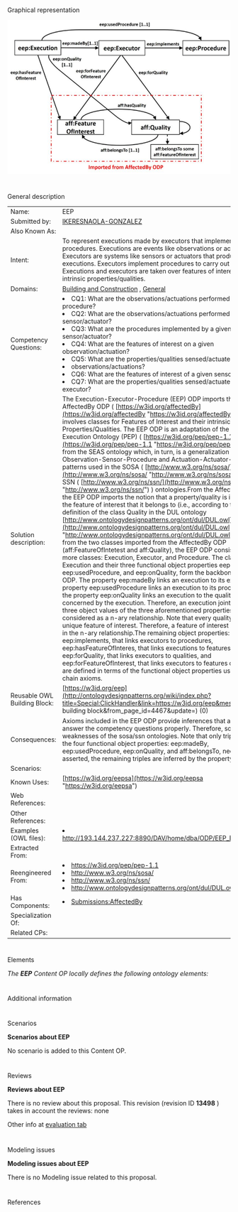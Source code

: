 # 

 Graphical representation





[![](public/images/thumb/d/df/ODPEEP.jpg/800px-ODPEEP.jpg)](../Image/ODPEEP.jpg "ODPEEP.jpg")




# 

 General description




|  |  |
| --- | --- |
|  Name:  |  EEP  |
|  Submitted by:  | [IKERESNAOLA-GONZALEZ](../User/IKERESNAOLA-GONZALEZ "User:IKERESNAOLA-GONZALEZ")  |
|  Also Known As:  |  |
|  Intent:  |  To represent executions made by executors that implement procedures. Executions are events like observations or actuations. Executors are systems like sensors or actuators that produce executions. Executors implement procedures to carry out their goals. Executions and executors are taken over features of interest and their intrinsic properties/qualities.  |
|  Domains:  | [Building and Construction](../Community/Building_and_Construction "Community:Building and Construction")  , [General](../Community/General "Community:General")  |
|  Competency Questions:  | <li>       CQ1: What are the observations/actuations performed by a given procedure?      </li><li>       CQ2: What are the observations/actuations performed by a given sensor/actuator?      </li><li>       CQ3: What are the procedures implemented by a given sensor/actuator?      </li><li>       CQ4: What are the features of interest on a given observation/actuation?      </li><li>       CQ5: What are the properties/qualities sensed/actuated by a given      </li><li>       observations/actuations?      </li><li>       CQ6: What are the features of interest of a given sensor/actuator?      </li><li>       CQ7: What are the properties/qualities sensed/actuated by a given executor?      </li> |
|  Solution description:  |  The Execution-Executor-Procedure (EEP) ODP imports the AffectedBy ODP ( [https://w3id.org/affectedBy](https://w3id.org/affectedBy "https://w3id.org/affectedBy")  ), that involves classes for Features of Interest and their intrinsic Properties/Qualities.  The EEP ODP is an adaptation of the Procedure Execution Ontology (PEP) ( [https://w3id.org/pep/pep-1.1](https://w3id.org/pep/pep-1.1 "https://w3id.org/pep/pep-1.1")  ) from the SEAS ontology which, in turn, is a generalization of the Observation-Sensor-Procedure and Actuation-Actuator-Procedure patterns used in the SOSA ( [http://www.w3.org/ns/sosa/](http://www.w3.org/ns/sosa/ "http://www.w3.org/ns/sosa/")  ) and SSN ( [http://www.w3.org/ns/ssn/](http://www.w3.org/ns/ssn/ "http://www.w3.org/ns/ssn/")  ) ontologies.From the AffectedBy ODP, the EEP ODP imports the notion that a property/quality is intrinsic to the feature of interest that it belongs to (i.e., according to the definition of the class Quality in the DUL ontology [http://www.ontologydesignpatterns.org/ont/dul/DUL.owl](http://www.ontologydesignpatterns.org/ont/dul/DUL.owl "http://www.ontologydesignpatterns.org/ont/dul/DUL.owl")  ).Apart from the two classes imported from the AffectedBy ODP (aff:FeatureOfIntetest and aff:Quality), the EEP ODP consists of three more classes: Execution, Executor, and Procedure. The class Execution and their three functional object properties eep:madeBy, eep:usedProcedure, and eep:onQuality, form the backbone of the ODP. The property eep:madeBy links an execution to its executor, the property eep:usedProcedure links an execution to its procedure, and the property eep:onQuality links an execution to the quality/property concerned by the execution. Therefore, an execution jointly with their three object values of the three aforementioned properties can be considered as a n-ary relationship. Note that every quality belongs to unique feature of interest. Therefore, a feature of interest is involved in the n-ary relationship.The remaining object properties: eep:implements, that links executors to procedures, eep:hasFeatureOfInteres, that links executions to features of interest, eep:forQuality, that links executors to qualities, and eep:forFeatureOfInterest, that links executors to features of interest, are defined in terms of the functional object properties using property chain axioms.  |
|  Reusable OWL Building Block:  | [https://w3id.org/eep](http://ontologydesignpatterns.org/wiki/index.php?title=Special:ClickHandler&link=https://w3id.org/eep&message=OWL building block&from_page_id=4467&update=)  (0)  |
|  Consequences:  |  Axioms included in the EEP ODP provide inferences that allow to answer the competency questions properly. Therefore, solving some weaknesses of the sosa/ssn ontologies.  Note that only triples about the four functional object properties: eep:madeBy, eep:usedProcedure, eep:onQuality, and aff:belongsTo, needs to be asserted, the remaining triples are inferred by the property axioms.  |
|  Scenarios:  |  |
|  Known Uses:  | [https://w3id.org/eepsa](https://w3id.org/eepsa "https://w3id.org/eepsa")  |
|  Web References:  |  |
|  Other References:  |  |
|  Examples (OWL files):  | <li><a class="external free" href="http://193.144.237.227:8890/DAV/home/dba/ODP/EEP_Example.owl" rel="nofollow" title="http://193.144.237.227:8890/DAV/home/dba/ODP/EEP_Example.owl">        http://193.144.237.227:8890/DAV/home/dba/ODP/EEP_Example.owl       </a></li> |
|  Extracted From:  |  |
|  Reengineered From:  | <li><a class="external free" href="https://w3id.org/pep/pep-1.1" rel="nofollow" title="https://w3id.org/pep/pep-1.1">        https://w3id.org/pep/pep-1.1       </a></li><li><a class="external free" href="http://www.w3.org/ns/sosa/" rel="nofollow" title="http://www.w3.org/ns/sosa/">        http://www.w3.org/ns/sosa/       </a></li><li><a class="external free" href="http://www.w3.org/ns/ssn/" rel="nofollow" title="http://www.w3.org/ns/ssn/">        http://www.w3.org/ns/ssn/       </a></li><li><a class="external free" href="http://www.ontologydesignpatterns.org/ont/dul/DUL.owl" rel="nofollow" title="http://www.ontologydesignpatterns.org/ont/dul/DUL.owl">        http://www.ontologydesignpatterns.org/ont/dul/DUL.owl       </a></li> |
|  Has Components:  | <li><a href="Submissions%253AAffectedBy.html" title="Submissions:AffectedBy">        Submissions:AffectedBy       </a></li> |
|  Specialization Of:  |  |
|  Related CPs:  |  |



  





# 

 Elements



_The
 __EEP__ 
 Content OP locally defines the following ontology elements:_ 




# 

 Additional information



# 

 Scenarios




__Scenarios about EEP__ 


 No scenario is added to this Content OP.
 




# 

 Reviews




__Reviews about EEP__ 


 There is no review about this proposal.
This revision (revision ID
 __13498__ 
 ) takes in account the reviews: none
 



 Other info at
 [evaluation tab](http://ontologydesignpatterns.org/wiki/index.php?title=Submissions:EEP&action=evaluation "http://ontologydesignpatterns.org/wiki/index.php?title=Submissions:EEP&action=evaluation") 





  





# 

 Modeling issues




__Modeling issues about EEP__ 


 There is no Modeling issue related to this proposal.
 




  





# 

 References